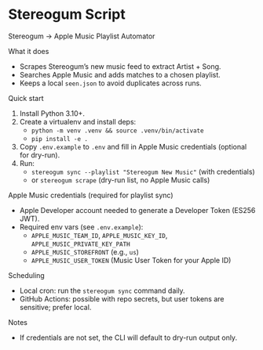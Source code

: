 # Stereogum Script

Stereogum → Apple Music Playlist Automator

What it does
- Scrapes Stereogum’s new music feed to extract Artist + Song.
- Searches Apple Music and adds matches to a chosen playlist.
- Keeps a local `seen.json` to avoid duplicates across runs.

Quick start
1) Install Python 3.10+.
2) Create a virtualenv and install deps:
   - `python -m venv .venv && source .venv/bin/activate`
   - `pip install -e .`
3) Copy `.env.example` to `.env` and fill in Apple Music credentials (optional for dry-run).
4) Run:
   - `stereogum sync --playlist "Stereogum New Music"` (with credentials)
   - or `stereogum scrape` (dry-run list, no Apple Music calls)

Apple Music credentials (required for playlist sync)
- Apple Developer account needed to generate a Developer Token (ES256 JWT).
- Required env vars (see `.env.example`):
  - `APPLE_MUSIC_TEAM_ID`, `APPLE_MUSIC_KEY_ID`, `APPLE_MUSIC_PRIVATE_KEY_PATH`
  - `APPLE_MUSIC_STOREFRONT` (e.g., `us`)
  - `APPLE_MUSIC_USER_TOKEN` (Music User Token for your Apple ID)

Scheduling
- Local cron: run the `stereogum sync` command daily.
- GitHub Actions: possible with repo secrets, but user tokens are sensitive; prefer local.

Notes
- If credentials are not set, the CLI will default to dry-run output only.
